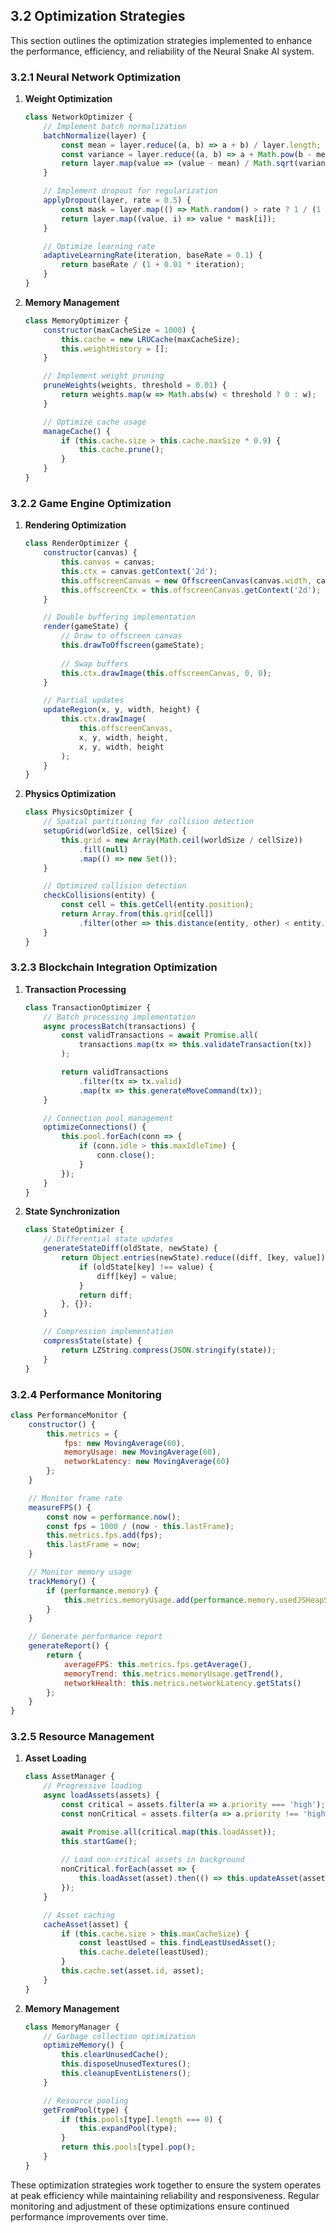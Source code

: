 ## 3.2 Optimization Strategies

This section outlines the optimization strategies implemented to enhance the performance, efficiency, and reliability of the Neural Snake AI system.

### 3.2.1 Neural Network Optimization

1. **Weight Optimization**
   ```javascript
   class NetworkOptimizer {
       // Implement batch normalization
       batchNormalize(layer) {
           const mean = layer.reduce((a, b) => a + b) / layer.length;
           const variance = layer.reduce((a, b) => a + Math.pow(b - mean, 2)) / layer.length;
           return layer.map(value => (value - mean) / Math.sqrt(variance + 1e-8));
       }

       // Implement dropout for regularization
       applyDropout(layer, rate = 0.5) {
           const mask = layer.map(() => Math.random() > rate ? 1 / (1 - rate) : 0);
           return layer.map((value, i) => value * mask[i]);
       }

       // Optimize learning rate
       adaptiveLearningRate(iteration, baseRate = 0.1) {
           return baseRate / (1 + 0.01 * iteration);
       }
   }
   ```

2. **Memory Management**
   ```javascript
   class MemoryOptimizer {
       constructor(maxCacheSize = 1000) {
           this.cache = new LRUCache(maxCacheSize);
           this.weightHistory = [];
       }

       // Implement weight pruning
       pruneWeights(weights, threshold = 0.01) {
           return weights.map(w => Math.abs(w) < threshold ? 0 : w);
       }

       // Optimize cache usage
       manageCache() {
           if (this.cache.size > this.cache.maxSize * 0.9) {
               this.cache.prune();
           }
       }
   }
   ```

### 3.2.2 Game Engine Optimization

1. **Rendering Optimization**
   ```javascript
   class RenderOptimizer {
       constructor(canvas) {
           this.canvas = canvas;
           this.ctx = canvas.getContext('2d');
           this.offscreenCanvas = new OffscreenCanvas(canvas.width, canvas.height);
           this.offscreenCtx = this.offscreenCanvas.getContext('2d');
       }

       // Double buffering implementation
       render(gameState) {
           // Draw to offscreen canvas
           this.drawToOffscreen(gameState);
           
           // Swap buffers
           this.ctx.drawImage(this.offscreenCanvas, 0, 0);
       }

       // Partial updates
       updateRegion(x, y, width, height) {
           this.ctx.drawImage(
               this.offscreenCanvas,
               x, y, width, height,
               x, y, width, height
           );
       }
   }
   ```

2. **Physics Optimization**
   ```javascript
   class PhysicsOptimizer {
       // Spatial partitioning for collision detection
       setupGrid(worldSize, cellSize) {
           this.grid = new Array(Math.ceil(worldSize / cellSize))
               .fill(null)
               .map(() => new Set());
       }

       // Optimized collision detection
       checkCollisions(entity) {
           const cell = this.getCell(entity.position);
           return Array.from(this.grid[cell])
               .filter(other => this.distance(entity, other) < entity.radius + other.radius);
       }
   }
   ```

### 3.2.3 Blockchain Integration Optimization

1. **Transaction Processing**
   ```javascript
   class TransactionOptimizer {
       // Batch processing implementation
       async processBatch(transactions) {
           const validTransactions = await Promise.all(
               transactions.map(tx => this.validateTransaction(tx))
           );

           return validTransactions
               .filter(tx => tx.valid)
               .map(tx => this.generateMoveCommand(tx));
       }

       // Connection pool management
       optimizeConnections() {
           this.pool.forEach(conn => {
               if (conn.idle > this.maxIdleTime) {
                   conn.close();
               }
           });
       }
   }
   ```

2. **State Synchronization**
   ```javascript
   class StateOptimizer {
       // Differential state updates
       generateStateDiff(oldState, newState) {
           return Object.entries(newState).reduce((diff, [key, value]) => {
               if (oldState[key] !== value) {
                   diff[key] = value;
               }
               return diff;
           }, {});
       }

       // Compression implementation
       compressState(state) {
           return LZString.compress(JSON.stringify(state));
       }
   }
   ```

### 3.2.4 Performance Monitoring

```javascript
class PerformanceMonitor {
    constructor() {
        this.metrics = {
            fps: new MovingAverage(60),
            memoryUsage: new MovingAverage(60),
            networkLatency: new MovingAverage(60)
        };
    }

    // Monitor frame rate
    measureFPS() {
        const now = performance.now();
        const fps = 1000 / (now - this.lastFrame);
        this.metrics.fps.add(fps);
        this.lastFrame = now;
    }

    // Monitor memory usage
    trackMemory() {
        if (performance.memory) {
            this.metrics.memoryUsage.add(performance.memory.usedJSHeapSize);
        }
    }

    // Generate performance report
    generateReport() {
        return {
            averageFPS: this.metrics.fps.getAverage(),
            memoryTrend: this.metrics.memoryUsage.getTrend(),
            networkHealth: this.metrics.networkLatency.getStats()
        };
    }
}
```

### 3.2.5 Resource Management

1. **Asset Loading**
   ```javascript
   class AssetManager {
       // Progressive loading
       async loadAssets(assets) {
           const critical = assets.filter(a => a.priority === 'high');
           const nonCritical = assets.filter(a => a.priority !== 'high');

           await Promise.all(critical.map(this.loadAsset));
           this.startGame();
           
           // Load non-critical assets in background
           nonCritical.forEach(asset => {
               this.loadAsset(asset).then(() => this.updateAsset(asset));
           });
       }

       // Asset caching
       cacheAsset(asset) {
           if (this.cache.size > this.maxCacheSize) {
               const leastUsed = this.findLeastUsedAsset();
               this.cache.delete(leastUsed);
           }
           this.cache.set(asset.id, asset);
       }
   }
   ```

2. **Memory Management**
   ```javascript
   class MemoryManager {
       // Garbage collection optimization
       optimizeMemory() {
           this.clearUnusedCache();
           this.disposeUnusedTextures();
           this.cleanupEventListeners();
       }

       // Resource pooling
       getFromPool(type) {
           if (this.pools[type].length === 0) {
               this.expandPool(type);
           }
           return this.pools[type].pop();
       }
   }
   ```

These optimization strategies work together to ensure the system operates at peak efficiency while maintaining reliability and responsiveness. Regular monitoring and adjustment of these optimizations ensure continued performance improvements over time. 